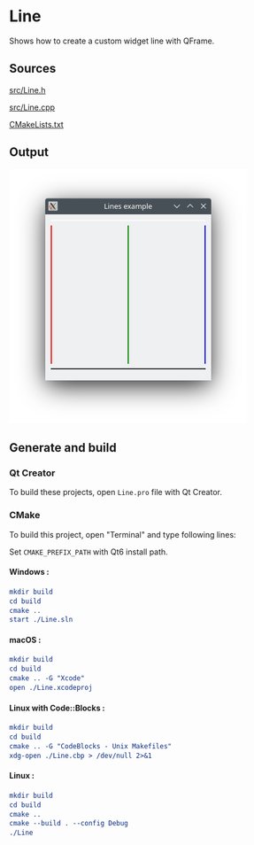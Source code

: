 # Line

Shows how to create a custom widget line with QFrame.

## Sources

[src/Line.h](src/Line.h)

[src/Line.cpp](src/Line.cpp)

[CMakeLists.txt](CMakeLists.txt)

## Output

![Screenshot](../../../docs/Pictures/Line.png)

## Generate and build

### Qt Creator

To build these projects, open `Line.pro` file with Qt Creator.

### CMake

To build this project, open "Terminal" and type following lines:

Set `CMAKE_PREFIX_PATH` with Qt6 install path.

#### Windows :

``` cmake
mkdir build
cd build
cmake ..
start ./Line.sln
```

#### macOS :

``` cmake
mkdir build
cd build
cmake .. -G "Xcode"
open ./Line.xcodeproj
```

#### Linux with Code::Blocks :

``` cmake
mkdir build
cd build
cmake .. -G "CodeBlocks - Unix Makefiles"
xdg-open ./Line.cbp > /dev/null 2>&1
```

#### Linux :

``` cmake
mkdir build
cd build
cmake .. 
cmake --build . --config Debug
./Line
```
